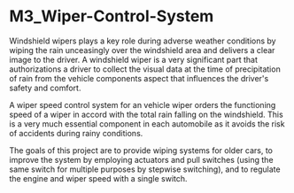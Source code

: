 # M3_Wiper-Control-System


 
Windshield wipers plays a key role during adverse weather conditions by wiping the rain unceasingly over the windshield area and delivers a clear image to the driver. A windshield wiper is a very significant part that authorizations a driver to collect the visual data at the time of precipitation of rain from the vehicle components aspect that influences the driver's safety and comfort.

A wiper speed control system for an vehicle wiper orders the functioning speed of a wiper in accord with the total rain falling on the windshield. This is a very much essential component in each automobile as it avoids the risk of accidents during rainy conditions.

The goals of this project are to provide wiping systems for older cars, to improve the system by employing actuators and pull switches (using the same switch for multiple purposes by stepwise switching), and to regulate the engine and wiper speed with a single switch.
